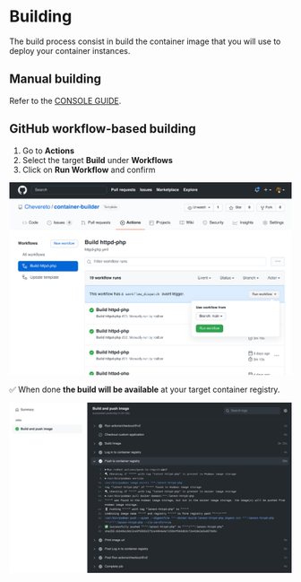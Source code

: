 # Building

The build process consist in build the container image that you will use to deploy your container instances.

## Manual building

Refer to the [CONSOLE GUIDE](console/BUILD.md).

## GitHub workflow-based building

1. Go to **Actions**
2. Select the target **Build** under **Workflows**
3. Click on **Run Workflow** and confirm

![Build](src/build.png)

✅ When done **the build will be available** at your target container registry.

![Build log](src/build-log.png)
